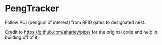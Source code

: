 # PengTracker
Follow POI (penguin of interest) from RFID gates to designated nest.

Credit to https://github.com/aharley/pips/ for the original code and help in building off of it.
